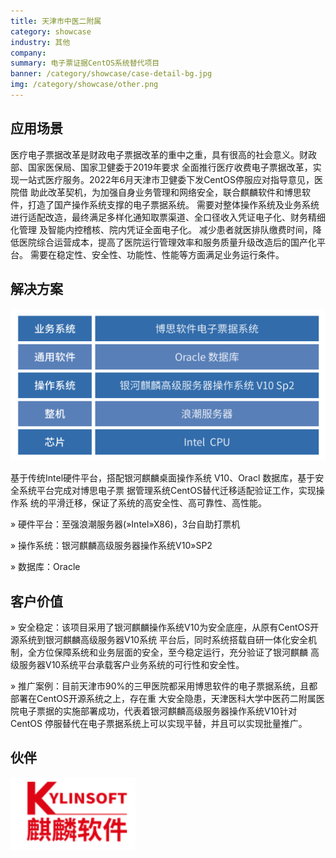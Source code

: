 ```yaml
---
title: 天津市中医二附属
category: showcase
industry: 其他
company: 
summary: 电子票证据CentOS系统替代项目
banner: /category/showcase/case-detail-bg.jpg
img: /category/showcase/other.png
---
```


## 应用场景

医疗电子票据改革是财政电子票据改革的重中之重，具有很高的社会意义。财政部、国家医保局、国家卫健委于2019年要求
全面推行医疗收费电子票据改革，实现一站式医疗服务。2022年6月天津市卫健委下发CentOS停服应对指导意见，医院借
助此改革契机，为加强自身业务管理和网络安全，联合麒麟软件和博思软件，打造了国产操作系统支撑的电子票据系统。
需要对整体操作系统及业务系统进行适配改造，最终满足多样化通知取票渠道、全口径收入凭证电子化、财务精细化管理
及智能内控稽核、院内凭证全面电子化。
减少患者就医排队缴费时间，降低医院综合运营成本，提高了医院运行管理效率和服务质量升级改造后的国产化平台。
需要在稳定性、安全性、功能性、性能等方面满足业务运行条件。



## 解决方案

<div class="case-img"><img src="./tianjinzhongyi.jpg"  ></div>

基于传统Intel硬件平台，搭配银河麒麟桌面操作系统
V10、Oracl 数据库，基于安全系统平台完成对博思电子票
据管理系统CentOS替代迁移适配验证工作，实现操作系
统的平滑迁移，保证了系统的高安全性、高可靠性、高性能。

 » 硬件平台：至强浪潮服务器(»Intel»X86)，3台自助打票机

 » 操作系统：银河麒麟高级服务器操作系统V10»SP2
 
 » 数据库：Oracle
 



## 客户价值

 » 安全稳定：该项目采用了银河麒麟操作系统V10为安全底座，从原有CentOS开源系统到银河麒麟高级服务器V10系统
平台后，同时系统搭载自研一体化安全机制，全方位保障系统和业务层面的安全，至今稳定运行，充分验证了银河麒麟
高级服务器V10系统平台承载客户业务系统的可行性和安全性。

 » 推广案例：目前天津市90%的三甲医院都采用博思软件的电子票据系统，且都部署在CentOS开源系统之上，存在重
大安全隐患，天津医科大学中医药二附属医院电子票据的实施部署成功，代表着银河麒麟高级服务器操作系统V10针对
CentOS 停服替代在电子票据系统上可以实现平替，并且可以实现批量推广。


## 伙伴

<img src="./qilin.png" width="200" >
